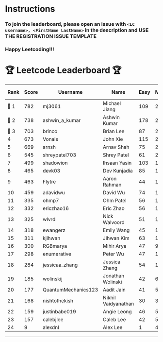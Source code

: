 # Instructions
### To join the leaderboard, please open an issue with `<LC username>, <FirstName LastName>` in the description and USE THE REGISTRATION ISSUE TEMPLATE
### Happy Leetcoding!!!


# 🏆 Leetcode Leaderboard 🏆

| Rank | Score | Username       | Name | Easy | Medium | Hard | Problems Solved |
|------|----------------|-----------------|-------------------|--------------|--------------|--------------|--------------|
| 🥇 1 | 782 | mj3061 | Michael Jiang | 109 | 272 | 43 | 424 |
| 🥈 2 | 738 | ashwin_a_kumar | Ashwin Kumar | 178 | 250 | 20 | 448 |
| 🥉 3 | 703 | brinco | Brian Lee | 87 | 257 | 34 | 378 |
| 4 | 673 | Vonais | John Xie | 115 | 228 | 34 | 377 |
| 5 | 669 | arnsh | Arnav Shah | 75 | 219 | 52 | 346 |
| 6 | 545 | shreypatel703 | Shrey Patel | 61 | 206 | 24 | 291 |
| 7 | 499 | shadowion | Ihsaan Yasin | 103 | 168 | 20 | 291 |
| 8 | 465 | devk03 | Dev Kunjadia | 85 | 175 | 10 | 270 |
| 9 | 463 | Flytre | Aaron Rahman | 44 | 148 | 41 | 233 |
| 10 | 459 | adavidwu | David Wu | 74 | 152 | 27 | 253 |
| 11 | 335 | ohmp7 | Ohm Patel | 56 | 123 | 11 | 190 |
| 12 | 332 | ericzhao16 | Eric Zhao | 56 | 123 | 10 | 189 |
| 13 | 325 | wlvrd | Nick Walvoord | 51 | 125 | 8 | 184 |
| 14 | 318 | ewangerz | Emily Wang | 45 | 108 | 19 | 172 |
| 15 | 311 | kjihwan | Jihwan Kim | 63 | 103 | 14 | 180 |
| 16 | 300 | RGBmarya | Mihir Arya | 47 | 98 | 19 | 164 |
| 17 | 298 | enumerative | Peter Wu | 47 | 106 | 13 | 166 |
| 18 | 284 | jessicaa_zhang | Jessica Zhang | 54 | 106 | 6 | 166 |
| 19 | 185 | wolinskij | Jonathan Wolinski | 42 | 67 | 3 | 112 |
| 20 | 177 | QuantumMechanics123 | Aadit Jain | 41 | 56 | 8 | 105 |
| 21 | 168 | nishtothekish | Nikhil Vaidyanathan | 30 | 36 | 22 | 88 |
| 22 | 159 | justinbabe019 | Angie Leong | 46 | 52 | 3 | 101 |
| 23 | 157 | calebjlee | Caleb Lee | 42 | 50 | 5 | 97 |
| 24 | 9 | alexdnl | Alex Lee | 1 | 4 | 0 | 5 |
---